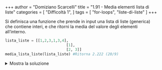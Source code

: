 +++
author = "Domiziano Scarcelli"
title = "1.91 - Media elementi lista di liste"
categories = [
    "Difficoltà 1",
]
tags = [
    "for-loops",
    "liste-di-liste"
]
+++

Si definisca una funzione che prende in input una lista di liste (generica) che contiene interi, e che ritorni la media del valore degli elementi all’interno.

```python
lista_liste = [[1,2,3,1,3,4],
							[1],
							[2, 3]]
media_lista_liste(lista_liste) #Ritorna 2.222 (20/9)
```

<details>
<summary>Mostra la soluzione</summary>

> TODO: da inserire
</details>
